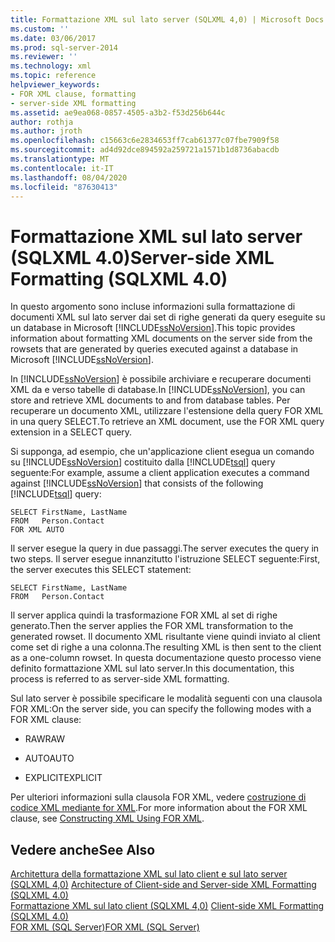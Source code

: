 ```yaml
---
title: Formattazione XML sul lato server (SQLXML 4,0) | Microsoft Docs
ms.custom: ''
ms.date: 03/06/2017
ms.prod: sql-server-2014
ms.reviewer: ''
ms.technology: xml
ms.topic: reference
helpviewer_keywords:
- FOR XML clause, formatting
- server-side XML formatting
ms.assetid: ae9ea068-0857-4505-a3b2-f53d256b644c
author: rothja
ms.author: jroth
ms.openlocfilehash: c15663c6e2834653ff7cab61377c07fbe7909f58
ms.sourcegitcommit: ad4d92dce894592a259721a1571b1d8736abacdb
ms.translationtype: MT
ms.contentlocale: it-IT
ms.lasthandoff: 08/04/2020
ms.locfileid: "87630413"
---
```

# <a name="server-side-xml-formatting-sqlxml-40"></a><span data-ttu-id="820ce-102">Formattazione XML sul lato server (SQLXML 4.0)</span><span class="sxs-lookup"><span data-stu-id="820ce-102">Server-side XML Formatting (SQLXML 4.0)</span></span>
  <span data-ttu-id="820ce-103">In questo argomento sono incluse informazioni sulla formattazione di documenti XML sul lato server dai set di righe generati da query eseguite su un database in Microsoft [!INCLUDE[ssNoVersion](../../../includes/ssnoversion-md.md)].</span><span class="sxs-lookup"><span data-stu-id="820ce-103">This topic provides information about formatting XML documents on the server side from the rowsets that are generated by queries executed against a database in Microsoft [!INCLUDE[ssNoVersion](../../../includes/ssnoversion-md.md)].</span></span>  
  
 <span data-ttu-id="820ce-104">In [!INCLUDE[ssNoVersion](../../../includes/ssnoversion-md.md)] è possibile archiviare e recuperare documenti XML da e verso tabelle di database.</span><span class="sxs-lookup"><span data-stu-id="820ce-104">In [!INCLUDE[ssNoVersion](../../../includes/ssnoversion-md.md)], you can store and retrieve XML documents to and from database tables.</span></span> <span data-ttu-id="820ce-105">Per recuperare un documento XML, utilizzare l'estensione della query FOR XML in una query SELECT.</span><span class="sxs-lookup"><span data-stu-id="820ce-105">To retrieve an XML document, use the FOR XML query extension in a SELECT query.</span></span>  
  
 <span data-ttu-id="820ce-106">Si supponga, ad esempio, che un'applicazione client esegua un comando su [!INCLUDE[ssNoVersion](../../../includes/ssnoversion-md.md)] costituito dalla [!INCLUDE[tsql](../../../includes/tsql-md.md)] query seguente:</span><span class="sxs-lookup"><span data-stu-id="820ce-106">For example, assume a client application executes a command against [!INCLUDE[ssNoVersion](../../../includes/ssnoversion-md.md)] that consists of the following [!INCLUDE[tsql](../../../includes/tsql-md.md)] query:</span></span>  
  
```  
SELECT FirstName, LastName  
FROM   Person.Contact  
FOR XML AUTO  
```  
  
 <span data-ttu-id="820ce-107">Il server esegue la query in due passaggi.</span><span class="sxs-lookup"><span data-stu-id="820ce-107">The server executes the query in two steps.</span></span> <span data-ttu-id="820ce-108">Il server esegue innanzitutto l'istruzione SELECT seguente:</span><span class="sxs-lookup"><span data-stu-id="820ce-108">First, the server executes this SELECT statement:</span></span>  
  
```  
SELECT FirstName, LastName  
FROM   Person.Contact  
```  
  
 <span data-ttu-id="820ce-109">Il server applica quindi la trasformazione FOR XML al set di righe generato.</span><span class="sxs-lookup"><span data-stu-id="820ce-109">Then the server applies the FOR XML transformation to the generated rowset.</span></span> <span data-ttu-id="820ce-110">Il documento XML risultante viene quindi inviato al client come set di righe a una colonna.</span><span class="sxs-lookup"><span data-stu-id="820ce-110">The resulting XML is then sent to the client as a one-column rowset.</span></span> <span data-ttu-id="820ce-111">In questa documentazione questo processo viene definito formattazione XML sul lato server.</span><span class="sxs-lookup"><span data-stu-id="820ce-111">In this documentation, this process is referred to as server-side XML formatting.</span></span>  
  
 <span data-ttu-id="820ce-112">Sul lato server è possibile specificare le modalità seguenti con una clausola FOR XML:</span><span class="sxs-lookup"><span data-stu-id="820ce-112">On the server side, you can specify the following modes with a FOR XML clause:</span></span>  
  
-   <span data-ttu-id="820ce-113">RAW</span><span class="sxs-lookup"><span data-stu-id="820ce-113">RAW</span></span>  
  
-   <span data-ttu-id="820ce-114">AUTO</span><span class="sxs-lookup"><span data-stu-id="820ce-114">AUTO</span></span>  
  
-   <span data-ttu-id="820ce-115">EXPLICIT</span><span class="sxs-lookup"><span data-stu-id="820ce-115">EXPLICIT</span></span>  
  
 <span data-ttu-id="820ce-116">Per ulteriori informazioni sulla clausola FOR XML, vedere [costruzione di codice XML mediante for XML](../../xml/for-xml-sql-server.md).</span><span class="sxs-lookup"><span data-stu-id="820ce-116">For more information about the FOR XML clause, see [Constructing XML Using FOR XML](../../xml/for-xml-sql-server.md).</span></span>  
  
## <a name="see-also"></a><span data-ttu-id="820ce-117">Vedere anche</span><span class="sxs-lookup"><span data-stu-id="820ce-117">See Also</span></span>  
 <span data-ttu-id="820ce-118">[Architettura della formattazione XML sul lato client e sul lato server &#40;SQLXML 4,0&#41;](architecture-of-client-side-and-server-side-xml-formatting-sqlxml-4-0.md) </span><span class="sxs-lookup"><span data-stu-id="820ce-118">[Architecture of Client-side and Server-side XML Formatting &#40;SQLXML 4.0&#41;](architecture-of-client-side-and-server-side-xml-formatting-sqlxml-4-0.md) </span></span>  
 <span data-ttu-id="820ce-119">[Formattazione XML sul lato client &#40;SQLXML 4,0&#41;](client-side-xml-formatting-sqlxml-4-0.md) </span><span class="sxs-lookup"><span data-stu-id="820ce-119">[Client-side XML Formatting &#40;SQLXML 4.0&#41;](client-side-xml-formatting-sqlxml-4-0.md) </span></span>  
 [<span data-ttu-id="820ce-120">FOR XML &#40;SQL Server&#41;</span><span class="sxs-lookup"><span data-stu-id="820ce-120">FOR XML &#40;SQL Server&#41;</span></span>](../../xml/for-xml-sql-server.md)  
  
  
